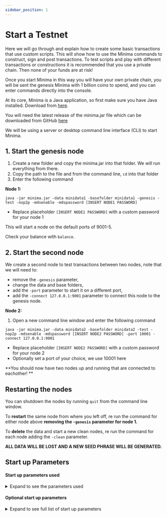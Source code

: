 ```yaml
---
sidebar_position: 1
---
```


# Start a Testnet 

Here we will go through and explain how to create some basic transactions that use custom scripts. This will show how to use the Minima commands to construct, sign and post transactions. To test scripts and play with different transactions or constructions it is recommended that you use a private chain. Then none of your funds are at risk!

Once you start Minima in this way you will have your own private chain, you will be sent the genesis Minima with 1 billion coins to spend, and you can enter commands directly into the console. 

At its core, Minima is a Java application, so first make sure you have Java installed. Download from [here](https://www.java.com/en/download/).

You will need the latest release of the minima.jar file which can be downloaded from GitHub [here](https://github.com/minima-global/Minima/releases)

We will be using a server or desktop command line interface (CLI) to start Minima.

## 1. Start the genesis node 

1. Create a new folder and copy the minima.jar into that folder. We will run everything from there.
2. Copy the path to the file and from the command line, `cd` into that folder
3. Enter the following command

**Node 1:**

```
java -jar minima.jar -data minidata1 -basefolder minidata1 -genesis -test -nop2p -mdsenable -mdspassword [INSERT NODE1 PASSWORD]
```

- Replace placeholder `[INSERT NODE1 PASSWORD]` with a custom password for your node 1

This will start a node on the default ports of 9001-5. 

Check your balance with `balance`.

## 2. Start the second node 

We create a second node to test transactions between two nodes, note that we will need to:

- remove the `-genesis` parameter,
- change the data and base folders, 
- add the `-port` parameter to start it on a different port, 
- add the `-connect 127.0.0.1:9001` parameter to connect this node to the genesis node.

**Node 2:**

1. Open a new command line window and enter the following command

```
java -jar minima.jar -data minidata2 -basefolder minidata2 -test -nop2p -mdsenable -mdspassword [INSERT NODE2 PASSWORD] -port 10001 -connect 127.0.0.1:9001
```

- Replace placeholder `[INSERT NODE2 PASSWORD]` with a custom password for your node 2
- Optionally set a port of your choice, we use 10001 here

**You should now have two nodes up and running that are connected to eachother! **

## Restarting the nodes

You can shutdown the nodes by running `quit` from the command line window. 

To **restart** the same node from where you left off, re run the command for either node above **removing the `-genesis` parameter for node 1.**

To **delete** the data and start a new clean nodes, re run the command for each node adding the `-clean` parameter. 

**ALL DATA WILL BE LOST AND A NEW SEED PHRASE WILL BE GENERATED.**

## Start up Parameters

#### Start up parameters used

<details>
<summary>Expand to see the parameters used</summary>

- `-data [foldername/path]` : the data folder where all the config files for this node are stored. Default is a hidden .minima folder under the user's home directory. If you want to specify a folder not in the user's home directory, you must use the complete path.<br/>
- `-basefolder [foldername/path]` : specify a default file creation / backup / restore folder. Default is the user's home directory. Can be the same as the data folder provided.<br/>
- `-genesis` : delete all old data and start the node from the genesis block<br/>
- `-nop2p` : Disable the automatic P2P system<br/>
- `-test` : this uses test settings which have a faster blocktime and only keep a shorter chain in memory. If you are compiling Minima yourself you can edit these to your needs.<br/>
- `-mdsenable` : start the MiniDapp system
- `-mdspassword` : set the password to login to the MiniDapp system
- `-port` : set the starting port
- `-connect [ip:port]` : Disable the automatic P2P system and create your own network by manually connecting to this list of host:port

</details>

#### Optional start up parameters

<details>
<summary>Expand to see full list of start up parameters</summary>

The following start up parameters can optionally be specified when starting your node. 

To add/remove parameters after a node has been started, you must `quit` the node and restart it, adding/removing the required parameters. 

`[]` square brackets indicate where an input is required, **the brackets should not be included.**

#### General
- `-clean` : CAREFUL! Clears existing data, starts a new fresh node. All coins will be lost.<br/>
- `-port [port]` : specify the initial port for Minima to use. Range used will be the specified port +4. Default is 9001-9005.<br/>
- `-host [ipaddress]` : specify the host IP<br/>
- `-dbpassword [yourdbpassword]` : Main Wallet / SQL AES password - MUST be specified on first launch. **CANNOT be changed later.** <br/>
- `-allowallip` : Allow all IPs for Maxima / Networking. Local IPs won't be allowed otherwise.<br/>
- `-archive` : Run an Archive node - store all archive data / the cascade to allow for resyncs from this node<br/>
- `-daemon` : Run in daemon mode with no stdin input (if running Minima as a background service)<br/>
- `-isclient` : Tells the P2P System that this node can't accept incoming connections<br/>
- `-server` : Use Server settings - this node can accept incoming connections<br/>
- `-desktop` : Use Desktop settings - this node can't accept incoming connections<br/>

#### Folders
- `-data [foldername/path]` : the data folder where all the config files for this node are stored. Default is a hidden .minima folder under the user's home directory. If you want to specify a folder not in the user's home directory, you must use the complete path. <br/>
- `-basefolder [foldername/path]` : specify a default file creation / backup / restore folder. Default is the user's home directory. Can be the same as the `data` folder provided.<br/>

#### MiniDapp System (mds)
- `-mdsenable` : enable the MiniDapp System (default port 9003)<br/>
- `-mdspassword [yourmdspassword]` : specify the mds login password <br/>
- `-mdsinit [foldername/path]` : specify a folder of miniDAPPs<br/>
- `-mdswrite [minidapp]` : give an initial miniDAPP WRITE access <br/>

#### RPC
- `-rpcenable` : enable remote procedure call<br/>
- `-rpcssl` : use Self Signed SSL cert to run RPC<br/>
- `-rpcpassword [yourrpcpassword]` : set Basic Auth password for RPC calls ( Use with SSL / stunnel ). Only secure if used with SSL.<br/>
- `-rpcclrf` : use CRLF at the end of the RPC headers (NodeJS)<br/>

#### Test nodes
- `-genesis` : delete all old data and start the node from the genesis block<br/>
- `-test` : this uses test settings which have a faster blocktime and only keep a shorter chain in memory. If you are compiling Minima yourself you can edit these to your needs.<br/>
- `-connect [ip:port,ip:port]` : Disable the automatic P2P system and create your own network by manually connecting to this list of host:port<br/>
- `-nop2p` : Disable the automatic P2P system<br/>
- `-noconnect` : Stops the P2P system from connecting to other nodes until it has been connected to<br/>
- `-nosyncibd` : Do not sync IBD (for testing)<br/>

#### Mobile
- `-mobile` : Sets this device to a mobile device - used for metrics only<br/>
- `-limitbandwidth` : Limit the amount sent for archive sync<br/>
- `-noshutdownhook` : Do not use the shutdown hook (Android)<br/>

#### Debugging
- `-p2p-log-level-info` : Set the P2P log level to info<br/>
- `-p2p-log-level-debug` : Set the P2P log level to debug

#### Help
- `-showparams` : Show relevant startup params on launch<br/>
- `-help` : print help for the start up parameters

</details>


